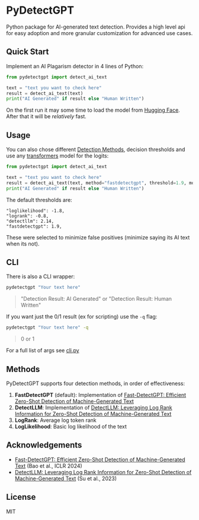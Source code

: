 # PyDetectGPT
Python package for AI-generated text detection. Provides a high level api for easy adoption and more granular customization for advanced use cases.

## Quick Start
Implement an AI Plagarism detector in 4 lines of Python:
```python
from pydetectgpt import detect_ai_text

text = "text you want to check here"
result = detect_ai_text(text)
print("AI Generated" if result else "Human Written")
```

On the first run it may some time to load the model from [Hugging Face](https://huggingface.co/). After that it will be *relatively* fast.

## Usage
You can also chose different [Detection Methods](#methods), decision thresholds and use any [transformers](https://huggingface.co/docs/transformers/en/index) model for the logits:
```python
from pydetectgpt import detect_ai_text

text = "text you want to check here"
result = detect_ai_text(text, method="fastdetectgpt", threshold=1.9, model="Qwen/Qwen2.5-1.5B")
print("AI Generated" if result else "Human Written")
```
The default thresholds are:
```
"loglikelihood": -1.8,
"logrank": -0.8,
"detectllm": 2.14,
"fastdetectgpt": 1.9,
```
These were selected to minimize false positives (minimize saying its AI text when its not).

## CLI

There is also a CLI wrapper:
```bash
pydetectgpt "Your text here"
```
> "Detection Result: AI Generated" or "Detection Result: Human Written"

If you want just the 0/1 result (ex for scripting) use the `-q` flag:

```bash
pydetectgpt "Your text here" -q
```
> 0 or 1

For a full list of args see [cli.py](pydetectgpt/cli.py)

## Methods

PyDetectGPT supports four detection methods, in order of effectiveness:

1. **FastDetectGPT** (default): Implementation of [Fast-DetectGPT: Efficient Zero-Shot Detection of Machine-Generated Text][1]
2. **DetectLLM**: Implementation of [DetectLLM: Leveraging Log Rank Information for Zero-Shot Detection of Machine-Generated Text][2]
3. **LogRank**: Average log token rank
4. **LogLikelihood**: Basic log likelihood of the text

[1]: https://arxiv.org/abs/2310.05130 "Fast-DetectGPT: Efficient Zero-Shot Detection of Machine-Generated Text"
[2]: https://arxiv.org/abs/2306.05540 "DetectLLM: Leveraging Log Rank Information for Zero-Shot Detection of Machine-Generated Text"

## Acknowledgements

- [Fast-DetectGPT: Efficient Zero-Shot Detection of Machine-Generated Text][1] (Bao et al., ICLR 2024)
- [DetectLLM: Leveraging Log Rank Information for Zero-Shot Detection of Machine-Generated Text][2] (Su et al., 2023)

## License

MIT
